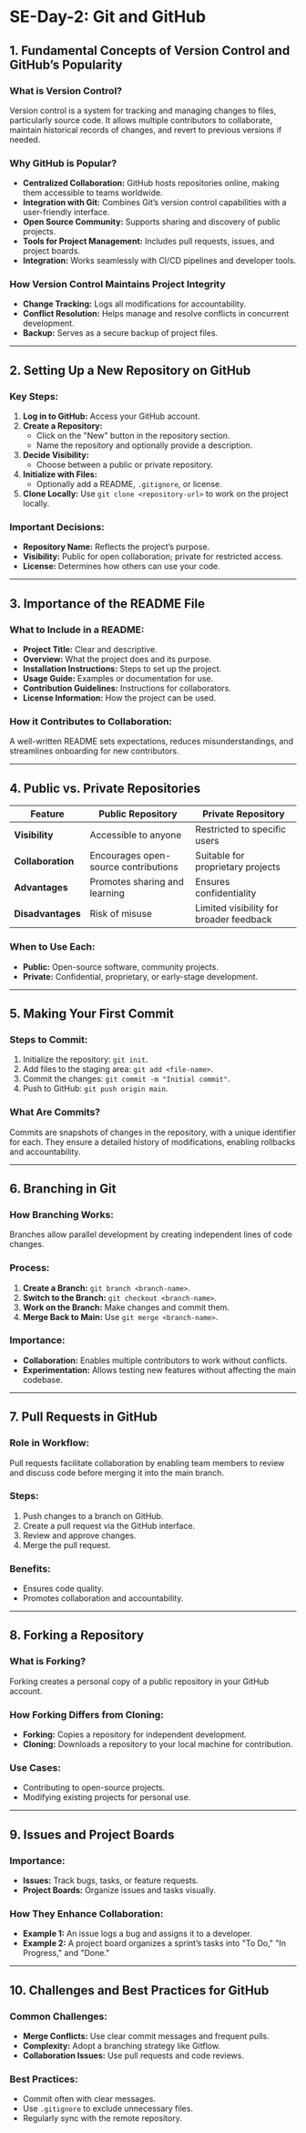 # SE-Day-2: Git and GitHub  

## **1. Fundamental Concepts of Version Control and GitHub’s Popularity**  
### **What is Version Control?**  
Version control is a system for tracking and managing changes to files, particularly source code. It allows multiple contributors to collaborate, maintain historical records of changes, and revert to previous versions if needed.  

### **Why GitHub is Popular?**  
- **Centralized Collaboration:** GitHub hosts repositories online, making them accessible to teams worldwide.  
- **Integration with Git:** Combines Git’s version control capabilities with a user-friendly interface.  
- **Open Source Community:** Supports sharing and discovery of public projects.  
- **Tools for Project Management:** Includes pull requests, issues, and project boards.  
- **Integration:** Works seamlessly with CI/CD pipelines and developer tools.  

### **How Version Control Maintains Project Integrity**  
- **Change Tracking:** Logs all modifications for accountability.  
- **Conflict Resolution:** Helps manage and resolve conflicts in concurrent development.  
- **Backup:** Serves as a secure backup of project files.  

---

## **2. Setting Up a New Repository on GitHub**  
### **Key Steps:**  
1. **Log in to GitHub:** Access your GitHub account.  
2. **Create a Repository:**  
   - Click on the "New" button in the repository section.  
   - Name the repository and optionally provide a description.  
3. **Decide Visibility:**  
   - Choose between a public or private repository.  
4. **Initialize with Files:**  
   - Optionally add a README, `.gitignore`, or license.  
5. **Clone Locally:** Use `git clone <repository-url>` to work on the project locally.  

### **Important Decisions:**  
- **Repository Name:** Reflects the project’s purpose.  
- **Visibility:** Public for open collaboration; private for restricted access.  
- **License:** Determines how others can use your code.  

---

## **3. Importance of the README File**  
### **What to Include in a README:**  
- **Project Title:** Clear and descriptive.  
- **Overview:** What the project does and its purpose.  
- **Installation Instructions:** Steps to set up the project.  
- **Usage Guide:** Examples or documentation for use.  
- **Contribution Guidelines:** Instructions for collaborators.  
- **License Information:** How the project can be used.  

### **How it Contributes to Collaboration:**  
A well-written README sets expectations, reduces misunderstandings, and streamlines onboarding for new contributors.  

---

## **4. Public vs. Private Repositories**  
| **Feature**       | **Public Repository**                    | **Private Repository**                  |  
|--------------------|------------------------------------------|-----------------------------------------|  
| **Visibility**     | Accessible to anyone                    | Restricted to specific users            |  
| **Collaboration**  | Encourages open-source contributions    | Suitable for proprietary projects       |  
| **Advantages**     | Promotes sharing and learning           | Ensures confidentiality                 |  
| **Disadvantages**  | Risk of misuse                          | Limited visibility for broader feedback |  

### **When to Use Each:**  
- **Public:** Open-source software, community projects.  
- **Private:** Confidential, proprietary, or early-stage development.  

---

## **5. Making Your First Commit**  
### **Steps to Commit:**  
1. Initialize the repository: `git init`.  
2. Add files to the staging area: `git add <file-name>`.  
3. Commit the changes: `git commit -m "Initial commit"`.  
4. Push to GitHub: `git push origin main`.  

### **What Are Commits?**  
Commits are snapshots of changes in the repository, with a unique identifier for each. They ensure a detailed history of modifications, enabling rollbacks and accountability.  

---

## **6. Branching in Git**  
### **How Branching Works:**  
Branches allow parallel development by creating independent lines of code changes.  

### **Process:**  
1. **Create a Branch:** `git branch <branch-name>`.  
2. **Switch to the Branch:** `git checkout <branch-name>`.  
3. **Work on the Branch:** Make changes and commit them.  
4. **Merge Back to Main:** Use `git merge <branch-name>`.  

### **Importance:**  
- **Collaboration:** Enables multiple contributors to work without conflicts.  
- **Experimentation:** Allows testing new features without affecting the main codebase.  

---

## **7. Pull Requests in GitHub**  
### **Role in Workflow:**  
Pull requests facilitate collaboration by enabling team members to review and discuss code before merging it into the main branch.  

### **Steps:**  
1. Push changes to a branch on GitHub.  
2. Create a pull request via the GitHub interface.  
3. Review and approve changes.  
4. Merge the pull request.  

### **Benefits:**  
- Ensures code quality.  
- Promotes collaboration and accountability.  

---

## **8. Forking a Repository**  
### **What is Forking?**  
Forking creates a personal copy of a public repository in your GitHub account.  

### **How Forking Differs from Cloning:**  
- **Forking:** Copies a repository for independent development.  
- **Cloning:** Downloads a repository to your local machine for contribution.  

### **Use Cases:**  
- Contributing to open-source projects.  
- Modifying existing projects for personal use.  

---

## **9. Issues and Project Boards**  
### **Importance:**  
- **Issues:** Track bugs, tasks, or feature requests.  
- **Project Boards:** Organize issues and tasks visually.  

### **How They Enhance Collaboration:**  
- **Example 1:** An issue logs a bug and assigns it to a developer.  
- **Example 2:** A project board organizes a sprint’s tasks into "To Do," "In Progress," and "Done."  

---

## **10. Challenges and Best Practices for GitHub**  
### **Common Challenges:**  
- **Merge Conflicts:** Use clear commit messages and frequent pulls.  
- **Complexity:** Adopt a branching strategy like Gitflow.  
- **Collaboration Issues:** Use pull requests and code reviews.  

### **Best Practices:**  
- Commit often with clear messages.  
- Use `.gitignore` to exclude unnecessary files.  
- Regularly sync with the remote repository.  

